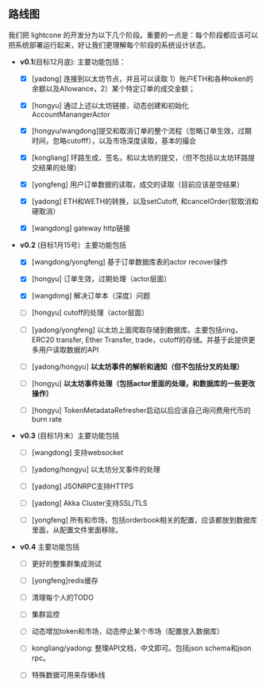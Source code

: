 ## 路线图

我们把 lightcone 的开发分为以下几个阶段。重要的一点是：每个阶段都应该可以把系统部署运行起来，好让我们更理解每个阶段的系统设计状态。


- **v0.1**(目标12月底): 主要功能包括：
  - [x] [yadong] 连接到以太坊节点，并且可以读取 1）账户ETH和各种token的余额以及Allowance，2）某个特定订单的成交金额；
  - [x] [hongyu] 通过上述以太坊链接，动态创建和初始化AccountManangerActor
  - [x] [hongyu/wangdong]提交和取消订单的整个流程（忽略订单生效，过期时间，忽略cutofff），以及市场深度读取，基本的撮合
  - [x] [kongliang] 环路生成，签名，和以太坊的提交，（但不包括以太坊环路提交结果的处理）
  - [x] [yongfeng] 用户订单数据的读取，成交的读取（目前应该是空结果）
  - [x] [yadong] ETH和WETH的转换，以及setCutoff, 和cancelOrder(软取消和硬取消）
  - [x] [wangdong] gateway http链接


- **v0.2** (目标1月15号）主要功能包括
  - [x] [wangdong/yongfeng] 基于订单数据库表的actor recover操作
  - [x] [hongyu] 订单生效，过期处理（actor层面）
  - [x] [wangdong] 解决订单本（深度）问题
  - [ ] [hongyu] cutoff的处理（actor层面）
  - [ ] [yadong/yongfeng] 以太坊上面爬取存储到数据库。主要包括ring，ERC20 transfer, Ether Transfer, trade，cutoff的存储。并基于此提供更多用户读取数据的API
  - [ ] [yadong/hongyu] **以太坊事件的解析和通知（但不包括分叉的处理）**
  - [ ] [hongyu] **以太坊事件处理（包括actor里面的处理，和数据库的一些更改操作）**
  - [ ] [hongyu] TokenMetadataRefresher启动以后应该自己询问费用代币的burn rate


- **v0.3** (目标1月末）主要功能包括
  - [ ] [wangdong] 支持websocket
  - [ ] [yadong/hongyu] 以太坊分叉事件的处理
  - [ ] [yadong] JSONRPC支持HTTPS
  - [ ] [yadong] Akka Cluster支持SSL/TLS
  - [ ] [yongfeng] 所有和市场，包括orderbook相关的配置，应该都放到数据库里面，从配置文件里面移除。


- **v0.4** 主要功能包括
  - [ ] 更好的整集群集成测试
  - [ ] [yongfeng]redis缓存
  - [ ] 清理每个人的TODO
  - [ ] 集群监控
  - [ ] 动态增加token和市场，动态停止某个市场（配置放入数据库）
  - [ ] kongliang/yadong: 整理API文档，中文即可。包括json schema和json rpc。
  - [ ] 特殊数据可用来存储k线

